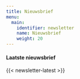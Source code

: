 ```yaml
---
title: Nieuwsbrief
menu:
  main:
    identifier: newsletter
    name: Nieuwsbrief
    weight: 20
---
```


#### Laatste nieuwsbrief

{{< newsletter-latest >}}

<script async src="https://embed.email-provider.eu/e/uktpvji9jd-diooj9rlez.js"></script>